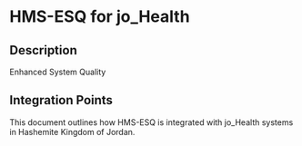# HMS-ESQ for jo_Health

## Description

Enhanced System Quality

## Integration Points

This document outlines how HMS-ESQ is integrated with jo_Health systems in Hashemite Kingdom of Jordan.
